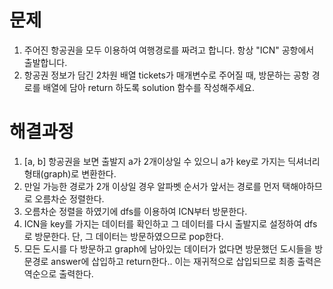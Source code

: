 # 문제
1. 주어진 항공권을 모두 이용하여 여행경로를 짜려고 합니다. 항상 "ICN" 공항에서 출발합니다.
2. 항공권 정보가 담긴 2차원 배열 tickets가 매개변수로 주어질 때, 
   방문하는 공항 경로를 배열에 담아 return 하도록 solution 함수를 작성해주세요.



# 해결과정
1. [a, b] 항공권을 보면 출발지 a가 2개이상일 수 있으니 a가 key로 가지는 딕셔너리형태(graph)로 변환한다.
2. 만일 가능한 경로가 2개 이상일 경우 알파벳 순서가 앞서는 경로를 먼저 택해야하므로 오름차순 정렬한다.
3. 오름차순 정렬을 하였기에 dfs를 이용하여 ICN부터 방문한다.
4. ICN을 key를 가지는 데이터를 확인하고 그 데이터를 다시 출발지로 설정하여 dfs로 방문한다. 단, 그 데이터는 방문하였으므로 pop한다.
5. 모든 도시를 다 방문하고 graph에 남아있는 데이터가 없다면 방문했던 도시들을 방문경로 answer에 삽입하고 return한다.. 이는 재귀적으로
   삽입되므로 최종 출력은 역순으로 출력한다.